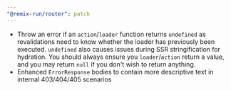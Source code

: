 ```yaml
---
"@remix-run/router": patch
---
```


- Throw an error if an `action`/`loader` function returns `undefined` as revalidations need to know whether the loader has previously been executed. `undefined` also causes issues during SSR stringification for hydration. You should always ensure you `loader`/`action` return a value, and you may return `null` if you don't wish to return anything.
- Enhanced `ErrorResponse` bodies to contain more descriptive text in internal 403/404/405 scenarios

